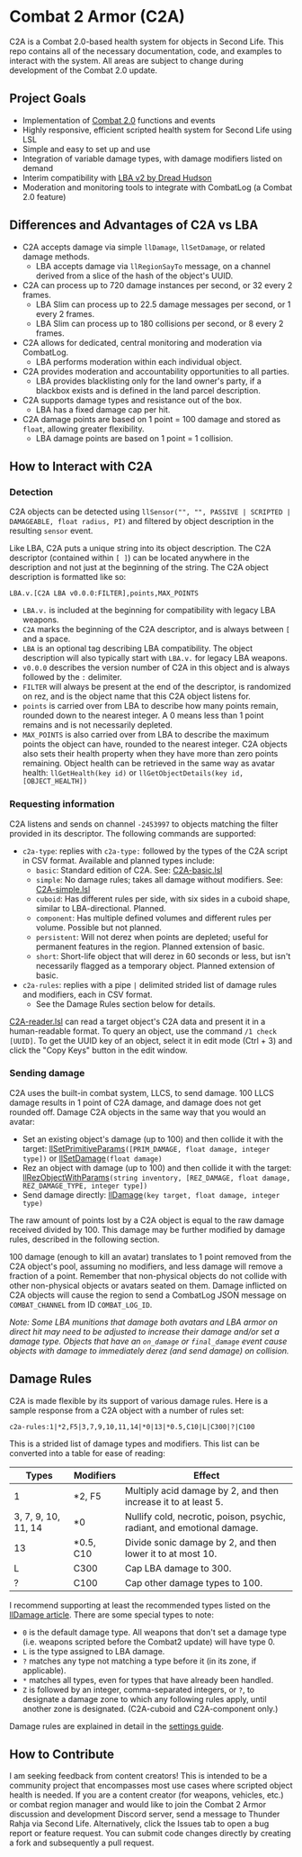 # Combat 2 Armor (C2A)
C2A is a Combat 2.0-based health system for objects in Second Life. This repo contains all of the necessary documentation, code, and examples to interact with the system. All areas are subject to change during development of the Combat 2.0 update.
## Project Goals
- Implementation of [Combat 2.0](https://wiki.secondlife.com/wiki/Category:LSL_Combat2) functions and events
- Highly responsive, efficient scripted health system for Second Life using LSL
- Simple and easy to set up and use
- Integration of variable damage types, with damage modifiers listed on demand
- Interim compatibility with [LBA v2 by Dread Hudson](https://github.com/Krutchen/SLMCLBA)
- Moderation and monitoring tools to integrate with CombatLog (a Combat 2.0 feature)
## Differences and Advantages of C2A vs LBA
- C2A accepts damage via simple `llDamage`, `llSetDamage`, or related damage methods.
  - LBA accepts damage via `llRegionSayTo` message, on a channel derived from a slice of the hash of the object's UUID.
- C2A can process up to 720 damage instances per second, or 32 every 2 frames.
  - LBA Slim can process up to 22.5 damage messages per second, or 1 every 2 frames.
  - LBA Slim can process up to 180 collisions per second, or 8 every 2 frames.
- C2A allows for dedicated, central monitoring and moderation via CombatLog.
  - LBA performs moderation within each individual object.
- C2A provides moderation and accountability opportunities to all parties.
  - LBA provides blacklisting only for the land owner's party, if a blackbox exists and is defined in the land parcel description.
- C2A supports damage types and resistance out of the box.
  - LBA has a fixed damage cap per hit.
- C2A damage points are based on 1 point = 100 damage and stored as `float`, allowing greater flexibility.
  - LBA damage points are based on 1 point = 1 collision.
## How to Interact with C2A
### Detection
C2A objects can be detected using `llSensor("", "", PASSIVE | SCRIPTED | DAMAGEABLE, float radius, PI)` and filtered by object description in the resulting `sensor` event.

Like LBA, C2A puts a unique string into its object description. The C2A descriptor (contained within `[ ]`) can be located anywhere in the description and not just at the beginning of the string. The C2A object description is formatted like so:
```
LBA.v.[C2A LBA v0.0.0:FILTER],points,MAX_POINTS
```
- `LBA.v.` is included at the beginning for compatibility with legacy LBA weapons.
- `C2A` marks the beginning of the C2A descriptor, and is always between `[` and a space.
- `LBA` is an optional tag describing LBA compatibility. The object description will also typically start with `LBA.v.` for legacy LBA weapons.
- `v0.0.0` describes the version number of C2A in this object and is always followed by the `:` delimiter.
- `FILTER` will always be present at the end of the descriptor, is randomized on rez, and is the object name that this C2A object listens for.
- `points` is carried over from LBA to describe how many points remain, rounded down to the nearest integer. A 0 means less than 1 point remains and is not necessarily depleted.
- `MAX_POINTS` is also carried over from LBA to describe the maximum points the object can have, rounded to the nearest integer.
C2A objects also sets their health property when they have more than zero points remaining. Object health can be retrieved in the same way as avatar health: `llGetHealth(key id)` or `llGetObjectDetails(key id, [OBJECT_HEALTH])`
### Requesting information
C2A listens and sends on channel `-2453997` to objects matching the filter provided in its descriptor. The following commands are supported:
- `c2a-type`: replies with `c2a-type:` followed by the types of the C2A script in CSV format. Available and planned types include:
  - `basic`: Standard edition of C2A. See: [C2A-basic.lsl](https://github.com/ThunderRahja/combat2armor/blob/main/C2A-basic.lsl)
  - `simple`: No damage rules; takes all damage without modifiers. See: [C2A-simple.lsl](https://github.com/ThunderRahja/combat2armor/blob/main/C2A-simple.lsl)
  - `cuboid`: Has different rules per side, with six sides in a cuboid shape, similar to LBA-directional. Planned.
  - `component`: Has multiple defined volumes and different rules per volume. Possible but not planned.
  - `persistent`: Will not derez when points are depleted; useful for permanent features in the region. Planned extension of basic.
  - `short`: Short-life object that will derez in 60 seconds or less, but isn't necessarily flagged as a temporary object. Planned extension of basic.
- `c2a-rules`: replies with a pipe `|` delimited strided list of damage rules and modifiers, each in CSV format.
  - See the Damage Rules section below for details.

[C2A-reader.lsl](https://github.com/ThunderRahja/combat2armor/blob/main/C2A-reader.lsl) can read a target object's C2A data and present it in a human-readable format. To query an object, use the command `/1 check [UUID]`. To get the UUID key of an object, select it in edit mode (Ctrl + 3) and click the "Copy Keys" button in the edit window.
### Sending damage
C2A uses the built-in combat system, LLCS, to send damage. 100 LLCS damage results in 1 point of C2A damage, and damage does not get rounded off. Damage C2A objects in the same way that you would an avatar:
- Set an existing object's damage (up to 100) and then collide it with the target: [llSetPrimitiveParams](https://wiki.secondlife.com/wiki/LlSetPrimitiveParams)`([PRIM_DAMAGE, float damage, integer type])` or [llSetDamage](https://wiki.secondlife.com/wiki/LlSetDamage)`(float damage)`
- Rez an object with damage (up to 100) and then collide it with the target: [llRezObjectWithParams](https://wiki.secondlife.com/wiki/LlRezObjectWithParams)`(string inventory, [REZ_DAMAGE, float damage, REZ_DAMAGE_TYPE, integer type])`
- Send damage directly: [llDamage](https://wiki.secondlife.com/wiki/LlDamage)`(key target, float damage, integer type)`

The raw amount of points lost by a C2A object is equal to the raw damage received divided by 100. This damage may be further modified by damage rules, described in the following section.

100 damage (enough to kill an avatar) translates to 1 point removed from the C2A object's pool, assuming no modifiers, and less damage will remove a fraction of a point. Remember that non-physical objects do not collide with other non-physical objects or avatars seated on them. Damage inflicted on C2A objects will cause the region to send a CombatLog JSON message on `COMBAT_CHANNEL` from ID `COMBAT_LOG_ID`.

*Note: Some LBA munitions that damage both avatars and LBA armor on direct hit may need to be adjusted to increase their damage and/or set a damage type. Objects that have an `on_damage` or `final_damage` event cause objects with damage to immediately derez (and send damage) on collision.*
## Damage Rules
C2A is made flexible by its support of various damage rules. Here is a sample response from a C2A object with a number of rules set:
```
c2a-rules:1|*2,F5|3,7,9,10,11,14|*0|13|*0.5,C10|L|C300|?|C100
```
This is a strided list of damage types and modifiers. This list can be converted into a table for ease of reading:

| Types | Modifiers | Effect |
| --- | --- | --- |
| 1 | *2, F5 | Multiply acid damage by 2, and then increase it to at least 5. |
| 3, 7, 9, 10, 11, 14 | *0 | Nullify cold, necrotic, poison, psychic, radiant, and emotional damage. |
| 13 | *0.5, C10 | Divide sonic damage by 2, and then lower it to at most 10. |
| L | C300 | Cap LBA damage to 300. |
| ? | C100 | Cap other damage types to 100. |

I recommend supporting at least the recommended types listed on the [llDamage article](https://wiki.secondlife.com/wiki/LlDamage). There are some special types to note:
- `0` is the default damage type. All weapons that don't set a damage type (i.e. weapons scripted before the Combat2 update) will have type 0.
- `L` is the type assigned to LBA damage.
- `?` matches any type not matching a type before it (in its zone, if applicable).
- `*` matches all types, even for types that have already been handled.
- `Z` is followed by an integer, comma-separated integers, or `?`, to designate a damage zone to which any following rules apply, until another zone is designated. (C2A-cuboid and C2A-component only.)

Damage rules are explained in detail in the [settings guide](https://github.com/ThunderRahja/combat2armor/blob/main/settings_guide.md).

## How to Contribute
I am seeking feedback from content creators! This is intended to be a community project that encompasses most use cases where scripted object health is needed. If you are a content creator (for weapons, vehicles, etc.) or combat region manager and would like to join the Combat 2 Armor discussion and development Discord server, send a message to Thunder Rahja via Second Life. Alternatively, click the Issues tab to open a bug report or feature request. You can submit code changes directly by creating a fork and subsequently a pull request.
